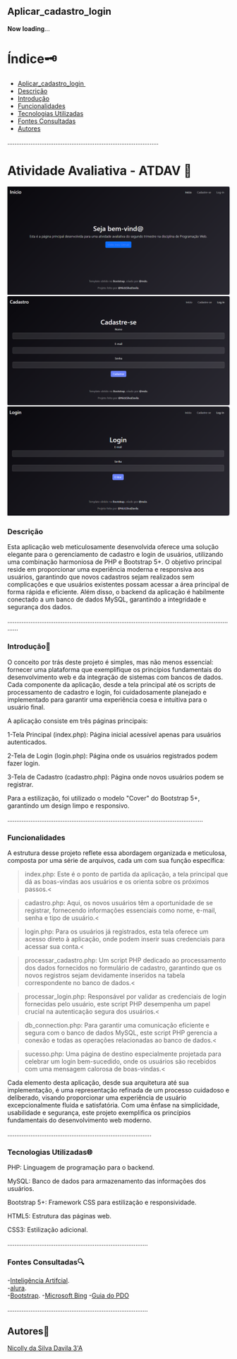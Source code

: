 ## Aplicar_cadastro_login 

𝐍𝐨𝐰 𝐥𝐨𝐚𝐝𝐢𝐧𝐠...

# Índice🗝️
   - [Aplicar_cadastro_login ](#Aplicar_cadastro_logi%C3%A7%C3%A3o----ATDAV)  
   - [Descrição](#descri%C3%A7%C3%A3o)  
   - [Introdução](#introdu%C3%A7%C3%A3o)  
   - [Funcionalidades](#funcionalidades)
   - [Tecnologias Utilizadas](#tecnologias-utilizadas)  
   - [Fontes Consultadas](#fontes-consultadas)  
   - [Autores](#autores)

.....................................................................................

# Atividade Avaliativa -  ATDAV 🚀

![image info](tela1.png)
![image info](tela2.png)
![image info](tela3.png)


### Descrição

Esta aplicação web meticulosamente desenvolvida oferece uma solução elegante para o gerenciamento de cadastro e login de usuários, utilizando uma combinação harmoniosa de PHP e Bootstrap 5+. O objetivo principal reside em proporcionar uma experiência moderna e responsiva aos usuários, garantindo que novos cadastros sejam realizados sem complicações e que usuários existentes possam acessar a área principal de forma rápida e eficiente. Além disso, o backend da aplicação é habilmente conectado a um banco de dados MySQL, garantindo a integridade e segurança dos dados.


..................................................................................................................................

### Introdução🌟

O conceito por trás deste projeto é simples, mas não menos essencial: fornecer uma plataforma que exemplifique os princípios fundamentais do desenvolvimento web e da integração de sistemas com bancos de dados. Cada componente da aplicação, desde a tela principal até os scripts de processamento de cadastro e login, foi cuidadosamente planejado e implementado para garantir uma experiência coesa e intuitiva para o usuário final.

A aplicação consiste em três páginas principais:

1-Tela Principal (index.php): Página inicial acessível apenas para usuários autenticados.

2-Tela de Login (login.php): Página onde os usuários registrados podem fazer login.

3-Tela de Cadastro (cadastro.php): Página onde novos usuários podem se registrar.

Para a estilização, foi utilizado o modelo "Cover" do Bootstrap 5+, garantindo um design limpo e responsivo.

..............................................................................................................

### Funcionalidades

A estrutura desse projeto reflete essa abordagem organizada e meticulosa, composta por uma série de arquivos, cada um com sua função específica:

>index.php: Este é o ponto de partida da aplicação, a tela principal que dá as boas-vindas aos usuários e os orienta sobre os próximos passos.<

>cadastro.php: Aqui, os novos usuários têm a oportunidade de se registrar, fornecendo informações essenciais como nome, e-mail, senha e tipo de usuário.<

>login.php: Para os usuários já registrados, esta tela oferece um acesso direto à aplicação, onde podem inserir suas credenciais para acessar sua conta.<

>processar_cadastro.php: Um script PHP dedicado ao processamento dos dados fornecidos no formulário de cadastro, garantindo que os novos registros sejam devidamente inseridos na tabela correspondente no banco de dados.<

>processar_login.php: Responsável por validar as credenciais de login fornecidas pelo usuário, este script PHP desempenha um papel crucial na autenticação segura dos usuários.<

>db_connection.php: Para garantir uma comunicação eficiente e segura com o banco de dados MySQL, este script PHP gerencia a conexão e todas as operações relacionadas ao banco de dados.<

>sucesso.php: Uma página de destino especialmente projetada para celebrar um login bem-sucedido, onde os usuários são recebidos com uma mensagem calorosa de boas-vindas.<

Cada elemento desta aplicação, desde sua arquitetura até sua implementação, é uma representação refinada de um processo cuidadoso e deliberado, visando proporcionar uma experiência de usuário excepcionalmente fluida e satisfatória. Com uma ênfase na simplicidade, usabilidade e segurança, este projeto exemplifica os princípios fundamentais do desenvolvimento web moderno.

.................................................................................

 ### Tecnologias Utilizadas🌐

PHP: Linguagem de programação para o backend.

MySQL: Banco de dados para armazenamento das informações dos usuários.

Bootstrap 5+: Framework CSS para estilização e responsividade.

HTML5: Estrutura das páginas web.

CSS3: Estilização adicional.

...............................................................................

 ### Fontes Consultadas🔍

-[Inteligência Artifcial](https://chat.openai.com/).     
-[alura](https://www.alura.com.br/artigos/escrever-bom-readme).       
-[Bootstrap](https://getbootstrap.com/docs/5.0/examples/cover/). 
-[Microsoft Bing](https://www.bing.com/chat?q=Microsoft+Copilot&FORM=hpcodx)
-[Guia do PDO](https://www.php.net/manual/en/book.pdo.php)

...............................................................................

 ## Autores💮
 [Nicolly da Silva Davila 3'A](https://github.com/NickSilvaDavila)
